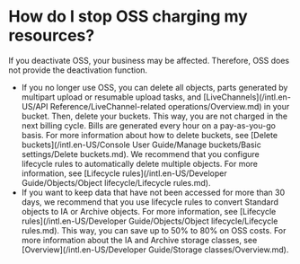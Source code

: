 # How do I stop OSS charging my resources?

If you deactivate OSS, your business may be affected. Therefore, OSS does not provide the deactivation function.

-   If you no longer use OSS, you can delete all objects, parts generated by multipart upload or resumable upload tasks, and [LiveChannels](/intl.en-US/API Reference/LiveChannel-related operations/Overview.md) in your bucket. Then, delete your buckets. This way, you are not charged in the next billing cycle. Bills are generated every hour on a pay-as-you-go basis. For more information about how to delete buckets, see [Delete buckets](/intl.en-US/Console User Guide/Manage buckets/Basic settings/Delete buckets.md). We recommend that you configure lifecycle rules to automatically delete multiple objects. For more information, see [Lifecycle rules](/intl.en-US/Developer Guide/Objects/Object lifecycle/Lifecycle rules.md).
-   If you want to keep data that have not been accessed for more than 30 days, we recommend that you use lifecycle rules to convert Standard objects to IA or Archive objects. For more information, see [Lifecycle rules](/intl.en-US/Developer Guide/Objects/Object lifecycle/Lifecycle rules.md). This way, you can save up to 50% to 80% on OSS costs. For more information about the IA and Archive storage classes, see [Overview](/intl.en-US/Developer Guide/Storage classes/Overview.md).

